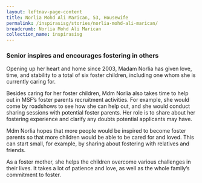 ```yaml
---
layout: leftnav-page-content
title: Norlia Mohd Ali Marican, 53, Housewife 
permalink: /inspirasisg/stories/norlia-mohd-ali-marican/ 
breadcrumb: Norlia Mohd Ali Marican
collection_name: inspirasisg
---
```


### **Senior inspires and encourages fostering in others**

Opening up her heart and home since 2003, Madam Norlia has given love, time, and stability to a total of six foster children, including one whom she is currently caring for. 

Besides caring for her foster children, Mdm Norlia also takes time to help out in MSF’s foster parents recruitment activities. For example, she would come by roadshows to see how she can help out, and she would conduct sharing sessions with potential foster parents. Her role is to share about her fostering experience and clarify any doubts potential applicants may have.

Mdm Norlia hopes that more people would be inspired to become foster parents so that more children would be able to be cared for and loved. This can start small, for example, by sharing about fostering with relatives and friends. 

As a foster mother, she helps the children overcome various challenges in their lives. It takes a lot of patience and love, as well as the whole family’s commitment to foster.
